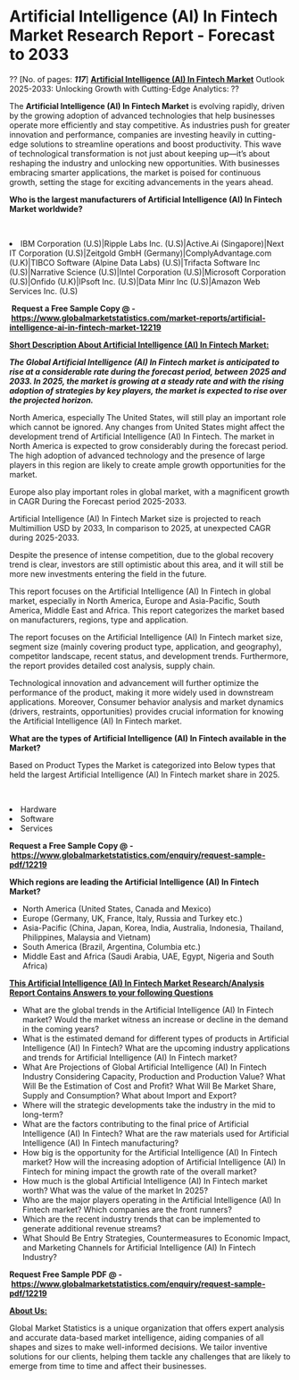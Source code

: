 <H1>Artificial Intelligence (AI) In Fintech Market Research Report - Forecast to 2033</H1><p>?? [No. of pages:&nbsp;<strong><em>117</em></strong>]&nbsp;<strong><a href="https://www.globalmarketstatistics.com/market-reports/artificial-intelligence-ai-in-fintech-market-12219">Artificial Intelligence (AI) In Fintech&nbsp;Market</a></strong>&nbsp;Outlook 2025-2033: Unlocking Growth with Cutting-Edge Analytics: ??</p><p>The <strong>Artificial Intelligence (AI) In Fintech Market</strong> is evolving rapidly, driven by the growing adoption of advanced technologies that help businesses operate more efficiently and stay competitive. As industries push for greater innovation and performance, companies are investing heavily in cutting-edge solutions to streamline operations and boost productivity. This wave of technological transformation is not just about keeping up&mdash;it&rsquo;s about reshaping the industry and unlocking new opportunities. With businesses embracing smarter applications, the market is poised for continuous growth, setting the stage for exciting advancements in the years ahead.</p><p><strong>Who is the largest manufacturers of Artificial Intelligence (AI) In Fintech Market worldwide?</strong></p><p>&nbsp;<li>IBM Corporation (U.S)|Ripple Labs Inc. (U.S)|Active.Ai (Singapore)|Next IT Corporation (U.S)|Zeitgold GmbH (Germany)|ComplyAdvantage.com (U.K)|TIBCO Software (Alpine Data Labs) (U.S)|Trifacta Software Inc (U.S)|Narrative Science (U.S)|Intel Corporation (U.S)|Microsoft Corporation (U.S)|Onfido (U.K)|IPsoft Inc. (U.S)|Data Minr Inc (U.S)|Amazon Web Services Inc. (U.S)</p><p>&nbsp;<strong>Request a Free Sample Copy @ -&nbsp;<a href="https://www.globalmarketstatistics.com/market-reports/artificial-intelligence-ai-in-fintech-market-12219">https://www.globalmarketstatistics.com/market-reports/artificial-intelligence-ai-in-fintech-market-12219</a></strong></p><p><strong><u>Short Description About Artificial Intelligence (AI) In Fintech Market:</u></strong></p><p><strong><em>The Global Artificial Intelligence (AI) In Fintech market is anticipated to rise at a considerable rate during the forecast period, between 2025 and 2033. In 2025, the market is growing at a steady rate and with the rising adoption of strategies by key players, the market is expected to rise over the projected horizon.</em></strong></p><p>North America, especially The United States, will still play an important role which cannot be ignored. Any changes from United States might affect the development trend of Artificial Intelligence (AI) In Fintech. The market in North America is expected to grow considerably during the forecast period. The high adoption of advanced technology and the presence of large players in this region are likely to create ample growth opportunities for the market.</p><p>Europe also play important roles in global market, with a magnificent growth in CAGR During the Forecast period 2025-2033.</p><p>Artificial Intelligence (AI) In Fintech Market size is projected to reach Multimillion USD by 2033, In comparison to 2025, at unexpected CAGR during 2025-2033.</p><p>Despite the presence of intense competition, due to the global recovery trend is clear, investors are still optimistic about this area, and it will still be more new investments entering the field in the future.</p><p>This report focuses on the Artificial Intelligence (AI) In Fintech in global market, especially in North America, Europe and Asia-Pacific, South America, Middle East and Africa. This report categorizes the market based on manufacturers, regions, type and application.</p><p>The report focuses on the Artificial Intelligence (AI) In Fintech market size, segment size (mainly covering product type, application, and geography), competitor landscape, recent status, and development trends. Furthermore, the report provides detailed cost analysis, supply chain.</p><p>Technological innovation and advancement will further optimize the performance of the product, making it more widely used in downstream applications. Moreover, Consumer behavior analysis and market dynamics (drivers, restraints, opportunities) provides crucial information for knowing the Artificial Intelligence (AI) In Fintech market.</p><p><strong>What are the types of Artificial Intelligence (AI) In Fintech available in the Market?</strong></p><p>Based on Product Types the Market is categorized into Below types that held the largest Artificial Intelligence (AI) In Fintech market share in 2025.</p><p>&nbsp;<li>Hardware<li> Software<li> Services&nbsp;</p><p><strong>Request a Free Sample Copy @ -&nbsp;<a href="https://www.globalmarketstatistics.com/enquiry/request-sample-pdf/12219">https://www.globalmarketstatistics.com/enquiry/request-sample-pdf/12219</a></strong></p><p><strong>Which regions are leading the Artificial Intelligence (AI) In Fintech Market?</strong></p><ul><li>North America (United States, Canada and Mexico)</li><li>Europe (Germany, UK, France, Italy, Russia and Turkey etc.)</li><li>Asia-Pacific (China, Japan, Korea, India, Australia, Indonesia, Thailand, Philippines, Malaysia and Vietnam)</li><li>South America (Brazil, Argentina, Columbia etc.)</li><li>Middle East and Africa (Saudi Arabia, UAE, Egypt, Nigeria and South Africa)</li></ul><p><strong><u>This Artificial Intelligence (AI) In Fintech Market Research/Analysis Report Contains Answers to your following Questions</u></strong></p><ul><li>What are the global trends in the Artificial Intelligence (AI) In Fintech market? Would the market witness an increase or decline in the demand in the coming years?</li><li>What is the estimated demand for different types of products in Artificial Intelligence (AI) In Fintech? What are the upcoming industry applications and trends for Artificial Intelligence (AI) In Fintech market?</li><li>What Are Projections of Global Artificial Intelligence (AI) In Fintech Industry Considering Capacity, Production and Production Value? What Will Be the Estimation of Cost and Profit? What Will Be Market Share, Supply and Consumption? What about Import and Export?</li><li>Where will the strategic developments take the industry in the mid to long-term?</li><li>What are the factors contributing to the final price of Artificial Intelligence (AI) In Fintech? What are the raw materials used for Artificial Intelligence (AI) In Fintech manufacturing?</li><li>How big is the opportunity for the Artificial Intelligence (AI) In Fintech market? How will the increasing adoption of Artificial Intelligence (AI) In Fintech for mining impact the growth rate of the overall market?</li><li>How much is the global Artificial Intelligence (AI) In Fintech market worth? What was the value of the market In 2025?</li><li>Who are the major players operating in the Artificial Intelligence (AI) In Fintech market? Which companies are the front runners?</li><li>Which are the recent industry trends that can be implemented to generate additional revenue streams?</li><li>What Should Be Entry Strategies, Countermeasures to Economic Impact, and Marketing Channels for Artificial Intelligence (AI) In Fintech Industry?</li></ul><p><strong>Request Free Sample PDF @ -&nbsp;<a href="https://www.globalmarketstatistics.com/enquiry/request-sample-pdf/12219">https://www.globalmarketstatistics.com/enquiry/request-sample-pdf/12219</a></strong></p><p><strong><u>About Us:</u></strong></p><p>Global Market Statistics&nbsp;is a unique organization that offers expert analysis and accurate data-based market intelligence, aiding companies of all shapes and sizes to make well-informed decisions. We tailor inventive solutions for our clients, helping them tackle any challenges that are likely to emerge from time to time and affect their businesses.</p>
